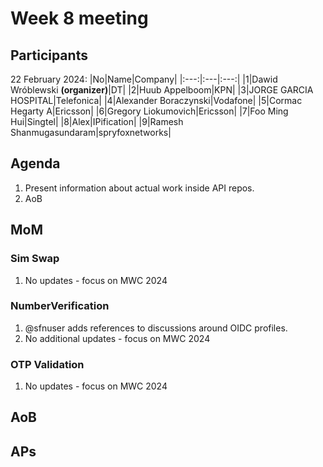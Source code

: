 # Week 8 meeting

## Participants

22 February 2024:
|No|Name|Company|
|:---:|:---|:---:|
|1|Dawid Wróblewski **(organizer)**|DT|
|2|Huub Appelboom|KPN|
|3|JORGE GARCIA HOSPITAL|Telefonica|
|4|Alexander Boraczynski|Vodafone|
|5|Cormac Hegarty A|Ericsson|
|6|Gregory Liokumovich|Ericsson|
|7|Foo Ming Hui|Singtel|
|8|Alex|IPification|
|9|Ramesh Shanmugasundaram|spryfoxnetworks|


## Agenda

1. Present information about actual work inside API repos.
2. AoB

## MoM

### Sim Swap
1. No updates - focus on MWC 2024

### NumberVerification
1. @sfnuser adds references to discussions around OIDC profiles.
2. No additional updates - focus on MWC 2024

### OTP Validation
1. No updates - focus on MWC 2024

## AoB

## APs
